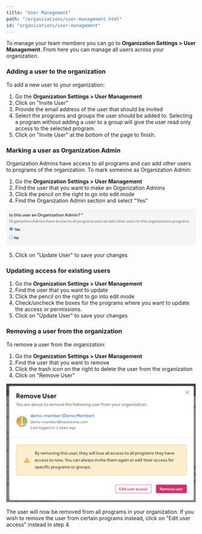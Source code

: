 ```yaml
---
title: "User Management"
path: "/organizations/user-management.html"
id: "organizations/user-management"
---
```


To manage your team members you can go to <b>Organization Settings > User Management</b>. From here you can manage all users across your organization.

### Adding a user to the organization
To add a new user to your organization:
1. Go the <b>Organization Settings > User Management</b>
2. Click on "Invite User"
3. Provide the email address of the user that should be invited
4. Select the programs and groups the user should be added to. Selecting a program without adding a user to a group will give the user read only access to the selected program.
5. Click on "Invite User" at the bottom of the page to finish.

###  Marking a user as Organization Admin
Organization Admins have access to all programs and can add other users to programs of the organization. To mark someone as Organization Admin:
1. Go the <b>Organization Settings > User Management</b>
2. Find the user that you want to make an Organization Admins
3. Click the pencil on the right to go into edit mode
4. Find the Organization Admin section and select "Yes"

![Organization admin](./images/organization-admin.png)

5. Click on "Update User" to save your changes

### Updating access for existing users
1. Go the <b>Organization Settings > User Management</b>
2. Find the user that you want to update
3. Click the pencil on the right to go into edit mode
4. Check/uncheck the boxes for the programs where you want to update the access or permissions.
5. Click on "Update User" to save your changes

### Removing a user from the organization
To remove a user from the organization:
1. Go the <b>Organization Settings > User Management</b>
2. Find the user that you want to remove
3. Click the trash icon on the right to delete the user from the organization
4. Click on "Remove User"

![Remove from organization](./images/user-management-remove-user.png)

The user will now be removed from all programs in your organization. If you wish to remove the user from certain programs instead, click on "Edit user access" instead in step 4.
